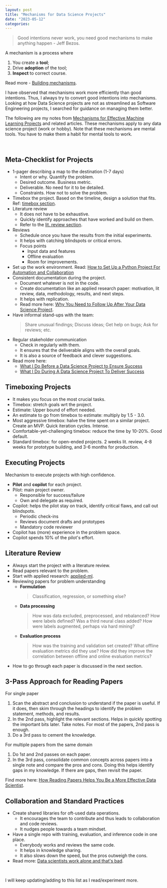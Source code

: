 ```yaml
---
layout: post
title: "Mechanisms for Data Science Projects"
date: "2023-05-12"
categories:
---
```


> Good intentions never work, you need good mechanisms to make anything happen - Jeff Bezos.

A mechanism is a process where

1. You create a **tool**;
2. Drive **adoption** of the tool;
3. **Inspect** to correct course.

Read more - [Building mechanisms](https://docs.aws.amazon.com/wellarchitected/latest/operational-readiness-reviews/building-mechanisms.html).

I have observed that mechanisms work more efficiently than good intentions. Thus, I always try to convert good intentions into mechanisms. Looking at how Data Science projects are not as streamlined as Software Engineering projects, I searched for guidance on managing them better.

The following are my notes from [Mechanisms for Effective Machine Learning Projects](https://eugeneyan.com/writing/mechanisms-for-projects/) and related articles. These mechanisms apply to any data science project (work or hobby). Note that these mechanisms are mental tools. You have to make them a habit for mental tools to work.

<br>

## Meta-Checklist for Projects

- 1-pager describing a map to the destination (1-7 days)
    - Intent or why. Quantify the problem.
    - Desired outcome. Business metric.
    - Deliverable. No need for it to be detailed.
    - Constraints. How not to solve the problem.
- Timebox the project. Based on the timeline, design a solution that fits. Ref: [timebox section](#timeboxing-projects).
- Literature review
    - It does not have to be exhaustive.
    - Quickly identify approaches that have worked and build on them.
    - Refer to the [lit. review section](#literature-review).
- Reviews
    - Schedule once you have the results from the initial experiments.
    - It helps with catching blindspots or critical errors.
    - Focus points
        - Input data and features
        - Offline evaluation
        - Room for improvements.
- Set up the work environment. Read: [How to Set Up a Python Project For Automation and Collaboration](https://eugeneyan.com/writing/setting-up-python-project-for-automation-and-collaboration/#automate-checks-with-each-git-push-and-pull-request)
- Consistent documentation during the project.
    - Document whatever is not in the code.
    - Create documentation like an applied research paper: motivation, lit review, data, methodology, results, and next steps.
    - It helps with replication.
    - Read more here: [Why You Need to Follow Up After Your Data Science Project](https://eugeneyan.com/writing/why-you-need-to-follow-up-after-your-data-science-project/#make-your-work-reproducible-each-run-every-run).
- Have informal stand-ups with the team:
    > Share unusual findings; Discuss ideas; Get help on bugs; Ask for reviews; etc.
- Regular stakeholder communication
    - Check in regularly with them.
    - It ensures that the deliverable aligns with the overall goals.
    - It is also a source of feedback and clever suggestions.
- Read more here:
    - [What I Do Before a Data Science Project to Ensure Success](https://eugeneyan.com/writing/what-i-do-before-a-data-science-project-to-ensure-success/#first-draw-the-map-to-the-destination-one-pager)
    - [What I Do During A Data Science Project To Deliver Success](https://eugeneyan.com/writing/what-i-do-during-a-data-science-project-to-ensure-success/)

## Timeboxing Projects

- It makes you focus on the most crucial tasks.
- Timebox: stretch goals wrt the project.
- Estimate: Upper bound of effort needed.
- An estimate to go from timebox to estimate: multiply by 1.5 - 3.0.
- Most aggressive timebox: halve the time spent on a similar project. Create an MVP. Quick iteration cycles. Intense.
- Comfortable-yet-challenging timebox: reduce the time by 10-20%. Good default.
- Standard timebox: for open-ended projects. 2 weeks lit. review, 4-8 weeks for prototype building, and 3-6 months for production.

## Executing Projects

Mechanism to execute projects with high confidence.

- **Pilot** and **copilot** for each project.
- Pilot: main project owner.
    - Responsible for success/failure
    - Own and delegate as required.
- Copilot: helps the pilot stay on track, identify critical flaws, and call out blindspots.
    - Periodic check-ins
    - Reviews document drafts and prototypes
    - Mandatory code reviewer
- Copilot has (more) experience in the problem space.
- Copilot spends 10% of the pilot's effort.

## Literature Review

- Always start the project with a literature review.
- Read papers relevant to the problem.
- Start with applied research: [applied-ml](https://github.com/eugeneyan/applied-ml).
- Reviewing papers for problem understanding
    - **Formulation**
        > Classification, regression, or something else?
    - **Data processing**
        > How was data excluded, preprocessed, and rebalanced? How were labels defined? Was a third neural class added? How were labels augmented, perhaps via hard mining?
    - **Evaluation process**
        > How was the training and validation set created? What offline evaluation metrics did they use? How did they improve the correlation between offline and online evaluation metrics?
- How to go through each paper is discussed in the next section.

## 3-Pass Approach for Reading Papers

For single paper

1. Scan the abstract and conclusion to understand if the paper is useful. If it does, then skim through the headings to identify the problem statement, methods, and results.
2. In the 2nd pass, highlight the relevant sections. Helps in quickly spotting the important bits later. Take notes. For most of the papers, 2nd pass is enough.
3. Do a 3rd pass to cement the knowledge.

For multiple papers from the same domain

1. Do 1st and 2nd passes on each paper.
2. In the 3rd pass, consolidate common concepts across papers into a single note and compare the pros and cons. Doing this helps identify gaps in my knowledge. If there are gaps, then revisit the paper.

Find more here: [How Reading Papers Helps You Be a More Effective Data Scientist](https://eugeneyan.com/writing/why-read-papers/#how-to-read-papers).

## Collaboration and Standard Practices

- Create shared libraries for oft-used data operations.
    - It encourages the team to contribute and thus leads to collaboration and code reviews.
    - It nudges people towards a team mindset.
- Have a single repo with training, evaluation, and inference code in one place.
    - Everybody works and reviews the same code.
    - It helps in knowledge sharing.
    - It also slows down the speed, but the pros outweigh the cons.
- Read more: [Data scientists work alone and that's bad](https://www.ethanrosenthal.com/2023/01/10/data-scientists-alone/).

<br>

I will keep updating/adding to this list as I read/experiment more.
